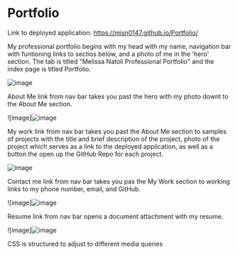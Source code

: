 # Portfolio
Link to deployed application: https://misn0147.github.io/Portfolio/

My professional portfolio begins with my head with my name, navigation bar with funtioning links to sectios below, and a photo of me in the 'hero' section. The tab is titled "Melissa Natoli Professional Portfolio" and the index page is titled Portfolio.

![image](https://user-images.githubusercontent.com/79875711/113366974-6bb20f00-9320-11eb-9c8b-19aa8b263b6b.png)


About Me link from nav bar takes you past the hero with my photo downt to the About Me section.

![image]![image](https://user-images.githubusercontent.com/79875711/127235379-2d377ca0-9d21-45e0-b230-7781331c7ee9.png)


My work link from nav bar takes you past the About Me section to samples of projects with the title and brief description of the project, photo of the project which serves as a link to the deployed application, as well as a button the open up the GitHub Repo for each project. 

![image](https://user-images.githubusercontent.com/79875711/127234977-2cb1935f-17ee-4903-b334-9905dcb3b7b6.png)

Contact me link from nav bar takes you pas the My Work section to working links to my phone number, email, and GitHub.

![image]![image](https://user-images.githubusercontent.com/79875711/127235197-578e468b-8cc4-4035-a349-9d487b66da92.png)

Resume link from nav bar opens a document attachment with my resume. 

![image]![image](https://user-images.githubusercontent.com/79875711/127235298-fa28ac5f-5ede-4fc7-9fea-257b981f1b75.png)

CSS is structured to adjust to different media queries
